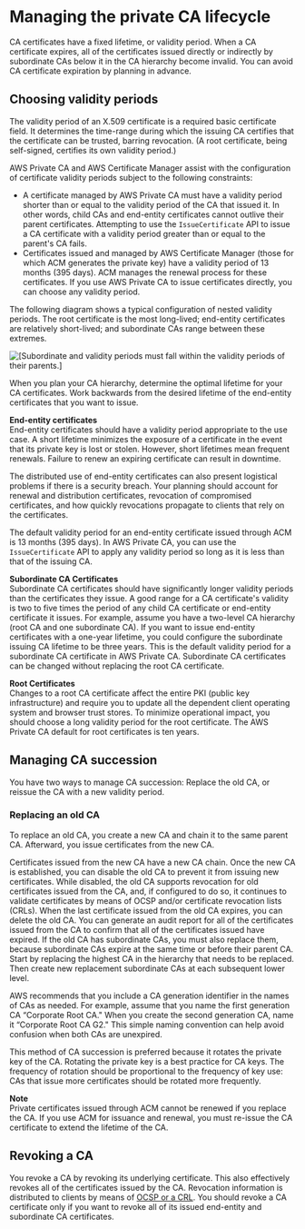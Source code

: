 # Managing the private CA lifecycle<a name="ca-lifecycle"></a>

CA certificates have a fixed lifetime, or validity period\. When a CA certificate expires, all of the certificates issued directly or indirectly by subordinate CAs below it in the CA hierarchy become invalid\. You can avoid CA certificate expiration by planning in advance\. 

## Choosing validity periods<a name="ca-validity-period"></a>

The validity period of an X\.509 certificate is a required basic certificate field\. It determines the time\-range during which the issuing CA certifies that the certificate can be trusted, barring revocation\. \(A root certificate, being self\-signed, certifies its own validity period\.\) 

AWS Private CA and AWS Certificate Manager assist with the configuration of certificate validity periods subject to the following constraints:
+ A certificate managed by AWS Private CA must have a validity period shorter than or equal to the validity period of the CA that issued it\. In other words, child CAs and end\-entity certificates cannot outlive their parent certificates\. Attempting to use the `IssueCertificate` API to issue a CA certificate with a validity period greater than or equal to the parent's CA fails\.
+ Certificates issued and managed by AWS Certificate Manager \(those for which ACM generates the private key\) have a validity period of 13 months \(395 days\)\. ACM manages the renewal process for these certificates\. If you use AWS Private CA to issue certificates directly, you can choose any validity period\.

The following diagram shows a typical configuration of nested validity periods\. The root certificate is the most long\-lived; end\-entity certificates are relatively short\-lived; and subordinate CAs range between these extremes\. 

![\[Subordinate and validity periods must fall within the validity periods of their parents.\]](http://docs.aws.amazon.com/privateca/latest/userguide/images/validity.png)

When you plan your CA hierarchy, determine the optimal lifetime for your CA certificates\. Work backwards from the desired lifetime of the end\-entity certificates that you want to issue\. 

**End\-entity certificates**  
End\-entity certificates should have a validity period appropriate to the use case\. A short lifetime minimizes the exposure of a certificate in the event that its private key is lost or stolen\. However, short lifetimes mean frequent renewals\. Failure to renew an expiring certificate can result in downtime\.

The distributed use of end\-entity certificates can also present logistical problems if there is a security breach\. Your planning should account for renewal and distribution certificates, revocation of compromised certificates, and how quickly revocations propagate to clients that rely on the certificates\. 

The default validity period for an end\-entity certificate issued through ACM is 13 months \(395 days\)\. In AWS Private CA, you can use the `IssueCertificate` API to apply any validity period so long as it is less than that of the issuing CA\.

**Subordinate CA Certificates**  
Subordinate CA certificates should have significantly longer validity periods than the certificates they issue\. A good range for a CA certificate's validity is two to five times the period of any child CA certificate or end\-entity certificate it issues\. For example, assume you have a two\-level CA hierarchy \(root CA and one subordinate CA\)\. If you want to issue end\-entity certificates with a one\-year lifetime, you could configure the subordinate issuing CA lifetime to be three years\. This is the default validity period for a subordinate CA certificate in AWS Private CA\. Subordinate CA certificates can be changed without replacing the root CA certificate\.

**Root Certificates**  
Changes to a root CA certificate affect the entire PKI \(public key infrastructure\) and require you to update all the dependent client operating system and browser trust stores\. To minimize operational impact, you should choose a long validity period for the root certificate\. The AWS Private CA default for root certificates is ten years\.

## Managing CA succession<a name="ca-succession"></a>

You have two ways to manage CA succession: Replace the old CA, or reissue the CA with a new validity period\.

### Replacing an old CA<a name="replace-ca-cert"></a>

To replace an old CA, you create a new CA and chain it to the same parent CA\. Afterward, you issue certificates from the new CA\. 

Certificates issued from the new CA have a new CA chain\. Once the new CA is established, you can disable the old CA to prevent it from issuing new certificates\. While disabled, the old CA supports revocation for old certificates issued from the CA, and, if configured to do so, it continues to validate certificates by means of OCSP and/or certificate revocation lists \(CRLs\)\. When the last certificate issued from the old CA expires, you can delete the old CA\. You can generate an audit report for all of the certificates issued from the CA to confirm that all of the certificates issued have expired\. If the old CA has subordinate CAs, you must also replace them, because subordinate CAs expire at the same time or before their parent CA\. Start by replacing the highest CA in the hierarchy that needs to be replaced\. Then create new replacement subordinate CAs at each subsequent lower level\. 

AWS recommends that you include a CA generation identifier in the names of CAs as needed\. For example, assume that you name the first generation CA “Corporate Root CA\." When you create the second generation CA, name it “Corporate Root CA G2\." This simple naming convention can help avoid confusion when both CAs are unexpired\.

This method of CA succession is preferred because it rotates the private key of the CA\. Rotating the private key is a best practice for CA keys\. The frequency of rotation should be proportional to the frequency of key use: CAs that issue more certificates should be rotated more frequently\.

**Note**  
Private certificates issued through ACM cannot be renewed if you replace the CA\. If you use ACM for issuance and renewal, you must re\-issue the CA certificate to extend the lifetime of the CA\. 

## Revoking a CA<a name="ca-revoke"></a>

You revoke a CA by revoking its underlying certificate\. This also effectively revokes all of the certificates issued by the CA\. Revocation information is distributed to clients by means of [OCSP or a CRL](revocation-setup.md)\. You should revoke a CA certificate only if you want to revoke all of its issued end\-entity and subordinate CA certificates\.